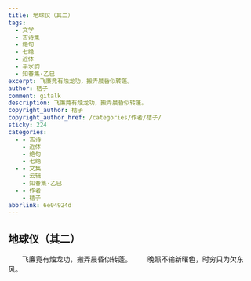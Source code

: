 ```yaml
---
title: 地球仪（其二）
tags:
  - 文学
  - 古诗集
  - 绝句
  - 七绝
  - 近体
  - 平水韵
  - 知春集·乙巳
excerpt: 飞廉竟有烛龙功，搬弄晨昏似转蓬。
author: 桔子
comment: gitalk
description: 飞廉竟有烛龙功，搬弄晨昏似转蓬。
copyright_author: 桔子
copyright_author_href: /categories/作者/桔子/
sticky: 224
categories:
  - - 古诗
    - 近体
    - 绝句
    - 七绝
  - - 文集
    - 云辑
    - 知春集·乙巳
  - - 作者
    - 桔子
abbrlink: 6e04924d
---
```

## 地球仪（其二）
&emsp;&emsp;飞廉竟有烛龙功，搬弄晨昏似转蓬。
&emsp;&emsp;晚照不输新曙色，时穷只为欠东风。
